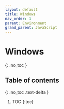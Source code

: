 ```yaml
---
layout: default
title: Windows
nav_order: 1
parent: Environment
grand_parent: JavaScript
---
```


# Windows
{: .no_toc }

## Table of contents
{: .no_toc .text-delta }

1. TOC
{:toc}
